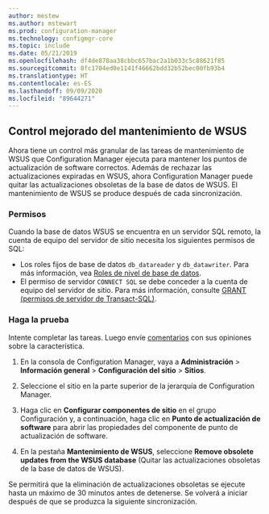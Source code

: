 ```yaml
---
author: mestew
ms.author: mstewart
ms.prod: configuration-manager
ms.technology: configmgr-core
ms.topic: include
ms.date: 05/21/2019
ms.openlocfilehash: df4de878aa38cbbc657bac2a1b033c5c88621f85
ms.sourcegitcommit: 8fc1704ed0e1141f46662bdd32b52bec00fb93b4
ms.translationtype: HT
ms.contentlocale: es-ES
ms.lasthandoff: 09/09/2020
ms.locfileid: "89644271"
---
```

## <a name="improved-control-over-wsus-maintenance"></a>Control mejorado del mantenimiento de WSUS
<!--41101009-->

Ahora tiene un control más granular de las tareas de mantenimiento de WSUS que Configuration Manager ejecuta para mantener los puntos de actualización de software correctos. Además de rechazar las actualizaciones expiradas en WSUS, ahora Configuration Manager puede quitar las actualizaciones obsoletas de la base de datos de WSUS. El mantenimiento de WSUS se produce después de cada sincronización.

### <a name="permissions"></a>Permisos

Cuando la base de datos WSUS se encuentra en un servidor SQL remoto, la cuenta de equipo del servidor de sitio necesita los siguientes permisos de SQL:

- Los roles fijos de base de datos `db_datareader` y `db_datawriter`. Para más información, vea [Roles de nivel de base de datos](/sql/relational-databases/security/authentication-access/database-level-roles#fixed-database-roles).
- El permiso de servidor `CONNECT SQL` se debe conceder a la cuenta de equipo del servidor de sitio. Para más información, consulte [GRANT (permisos de servidor de Transact-SQL)](/sql/t-sql/statements/grant-server-permissions-transact-sql).


### <a name="try-it-out"></a>Haga la prueba

Intente completar las tareas. Luego envíe [comentarios](../../../../understand/find-help.md#product-feedback) con sus opiniones sobre la característica.

1. En la consola de Configuration Manager, vaya a **Administración** > **Información general** > **Configuración del sitio** > **Sitios**.

2. Seleccione el sitio en la parte superior de la jerarquía de Configuration Manager.

3. Haga clic en **Configurar componentes de sitio** en el grupo Configuración y, a continuación, haga clic en **Punto de actualización de software** para abrir las propiedades del componente de punto de actualización de software.

4. En la pestaña **Mantenimiento de WSUS**, seleccione **Remove obsolete updates from the WSUS database** (Quitar las actualizaciones obsoletas de la base de datos de WSUS).

Se permitirá que la eliminación de actualizaciones obsoletas se ejecute hasta un máximo de 30 minutos antes de detenerse. Se volverá a iniciar después de que se produzca la siguiente sincronización.